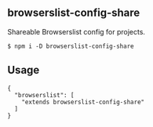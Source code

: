 ## browserslist-config-share
Shareable Browserslist config for projects.

```
$ npm i -D browserslist-config-share
```
## Usage
```
{
  "browserslist": [
    "extends browserslist-config-share"
  ]
}
```